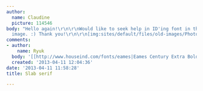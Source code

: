 ```yaml
---
author:
  name: Claudine
  picture: 114546
body: "Hello again!\r\n\r\nWould like to seek help in ID'ing font in the attached
  image. :) Thank you!\r\n\r\n[img:sites/default/files/old-images/Photo 6_6247.jpg]"
comments:
- author:
    name: Ryuk
  body: '[[http://www.houseind.com/fonts/eames|Eames Century Extra Bold]]'
  created: '2013-04-11 12:04:36'
date: '2013-04-11 11:58:28'
title: Slab serif

---
```

